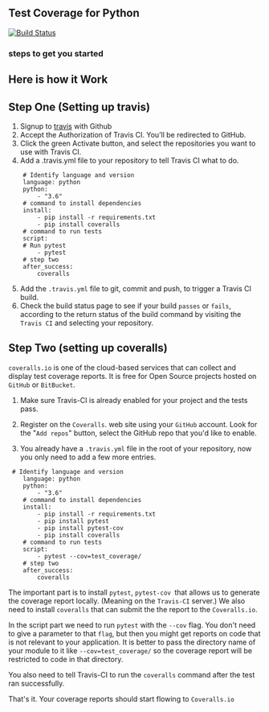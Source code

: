 ## Test Coverage for Python
[![Build Status](https://travis-ci.org/kayondo-edward/python_test_coverage.svg?branch=master)](https://travis-ci.org/kayondo-edward/python_test_coverage)

### steps to get you started
## Here is how it Work
## Step One (Setting up travis)
1. Signup to [travis](travis-ci.com) with Github
2. Accept the Authorization of Travis CI. You’ll be redirected to GitHub.
3. Click the green Activate button, and select the repositories you want to use with Travis CI.
4. Add a .travis.yml file to your repository to tell Travis CI what to do.

```
    # Identify language and version
    language: python
    python:
        - "3.6"
    # command to install dependencies
    install:
        - pip install -r requirements.txt
        - pip install coveralls
    # command to run tests
    script:
    # Run pytest
        - pytest
    # step two
    after_success:
        coveralls
```    
5. Add the `.travis.yml` file to git, commit and push, to trigger a Travis CI build.
6. Check the build status page to see if your build `passes` or `fails`, according to the return status of the build command by visiting the `Travis CI` and selecting your repository.

## Step Two (setting up coveralls)
`coveralls.io` is one of the cloud-based services that can collect and display test coverage reports. It is free for Open Source projects hosted on `GitHub` or `BitBucket`.

1. Make sure Travis-CI is already enabled for your project and the tests pass.

2. Register on the `Coveralls`. web site using your `GitHub` account. Look for the "`Add repos`" button, select the GitHub repo that you'd like to enable.

3. You already have a `.travis.yml` file in the root of your repository, now you only need to add a few more entries.

```
 # Identify language and version
    language: python
    python:
        - "3.6"
    # command to install dependencies
    install:
        - pip install -r requirements.txt
        - pip install pytest
        - pip install pytest-cov
        - pip install coveralls
    # command to run tests
    script:
        - pytest --cov=test_coverage/
    # step two
    after_success:
        coveralls
```
The important part is to install `pytest`, `pytest-cov `that allows us to generate the coverage report locally. (Meaning on the `Travis-CI` server.) We also need to install `coveralls` that can submit the the report to the `Coveralls.io`.

In the script part we need to run `pytest` with the `--cov` flag. You don't need to give a parameter to that `flag`, but then you might get reports on code that is not relevant to your application. It is better to pass the directory name of your module to it like `--cov=test_coverage/` so the coverage report will be restricted to code in that directory.

You also need to tell Travis-CI to run the `coveralls` command after the test ran successfully.

That's it. Your coverage reports should start flowing to `Coveralls.io`
